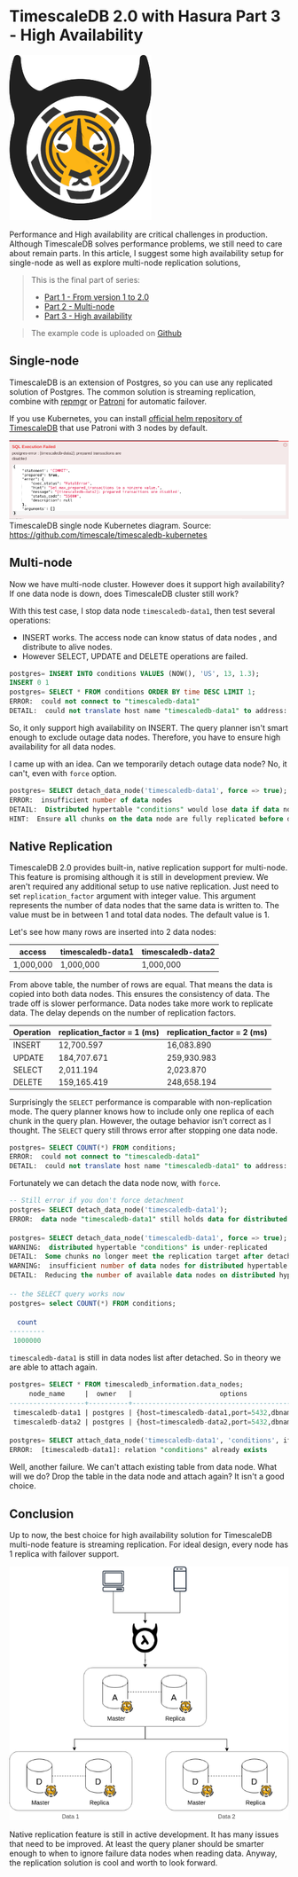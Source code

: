 # TimescaleDB 2.0 with Hasura Part 3 - High Availability

![Hasura TimescaleDB](/assets/timescale-hasura.png)

 Performance and High availability are critical challenges in production. Although TimescaleDB solves performance problems, we still need to care about remain parts. In this article, I suggest some high availability setup for single-node as well as explore multi-node replication solutions,

> This is the final part of series:
> - [Part 1 - From version 1 to 2.0](/posts/2020-12-31-TimescaleDB-2.0-with-Hasura-Part-1:-From-Version-1-to-2.0.html)
> - [Part 2 - Multi-node](/posts/2021-01-01-TimescaleDB-2.0-with-Hasura-Part-2:-Multi-node.html)
> - [Part 3 - High availability](/posts/2021-01-02-TimescaleDB-2.0-with-Hasura-Part-3:-High-Availability.html)

> The example code is uploaded on [Github](https://github.com/hgiasac/hasura-timescaledb2-example)

## Single-node

TimescaleDB is an extension of Postgres, so you can use any replicated solution of Postgres. The common solution is streaming replication, combine with [repmgr](https://repmgr.org/) or [Patroni](https://patroni.readthedocs.io/en/latest) for automatic failover.

If you use Kubernetes, you can install [official helm repository of TimescaleDB](https://github.com/timescale/timescaledb-kubernetes) that use Patroni with 3 nodes by default.

![TimescaleDB single node Kubernetes diagram](/assets/timescale-create-distribution-hypertable-error.png)
TimescaleDB single node Kubernetes diagram. Source: https://github.com/timescale/timescaledb-kubernetes

## Multi-node

Now we have multi-node cluster. However does it support high availability? If one data node is down, does TimescaleDB cluster still work?

With this test case, I stop data node `timescaledb-data1`, then test several operations:
- INSERT works. The access node can know status of data nodes , and distribute to alive nodes.
- However SELECT, UPDATE and DELETE operations are failed. 

```sql
postgres= INSERT INTO conditions VALUES (NOW(), 'US', 13, 1.3);
INSERT 0 1
postgres= SELECT * FROM conditions ORDER BY time DESC LIMIT 1;
ERROR:  could not connect to "timescaledb-data1"
DETAIL:  could not translate host name "timescaledb-data1" to address: Name does not resolve
```

So, it only support high availability on INSERT. The query planner isn't smart enough to exclude outage data nodes. Therefore, you have to ensure high availability for all data nodes.

I came up with an idea. Can we temporarily detach outage data node? No, it can't, even with `force` option.

```sql
postgres= SELECT detach_data_node('timescaledb-data1', force => true);
ERROR:  insufficient number of data nodes
DETAIL:  Distributed hypertable "conditions" would lose data if data node "timescaledb-data1" is detached.
HINT:  Ensure all chunks on the data node are fully replicated before detaching it.
```

## Native Replication

TimescaleDB 2.0 provides built-in, native replication support for multi-node. This feature is promising although it is still in development preview.
We aren't required any additional setup to use native replication. Just need to set `replication_factor` argument with integer value. This argument represents the number of data nodes that the same data is written to. The value must be in between 1 and total data nodes. The default value is 1. 

Let's see how many rows are inserted into 2 data nodes:

| access | timescaledb-data1 | timescaledb-data2 |
| ------ | ----------------- | ----------------- |
| 1,000,000  | 1,000,000 | 1,000,000 |

From above table, the number of rows are equal. That means the data is copied into both data nodes. This ensures the consistency of data. The trade off is slower performance. Data nodes take more work to replicate data. The delay depends on the number of replication factors.

| Operation | replication_factor = 1 (ms) | replication_factor = 2 (ms) | 
| --------- | --------------------------- | --------------------------- |
| INSERT    | 12,700.597             | 16,083.890             |      
| UPDATE    | 184,707.671            | 259,930.983            |
| SELECT    | 2,011.194              | 2,023.870              |
| DELETE    | 159,165.419            | 248,658.194            |

Surprisingly the `SELECT` performance is comparable with non-replication mode. The query planner knows how to include only one replica of each chunk in the query plan.
However, the outage behavior isn't correct as I thought. The `SELECT` query still throws error after stopping one data node.

```sql
postgres= SELECT COUNT(*) FROM conditions;
ERROR:  could not connect to "timescaledb-data1"           
DETAIL:  could not translate host name "timescaledb-data1" to address: Name does not resolve
```

Fortunately we can detach the data node now, with `force`.

```sql
-- Still error if you don't force detachment
postgres= SELECT detach_data_node('timescaledb-data1');
ERROR:  data node "timescaledb-data1" still holds data for distributed hypertable "conditions"

postgres= SELECT detach_data_node('timescaledb-data1', force => true);
WARNING:  distributed hypertable "conditions" is under-replicated
DETAIL:  Some chunks no longer meet the replication target after detaching data node "timescaledb-data1".
WARNING:  insufficient number of data nodes for distributed hypertable "conditions"
DETAIL:  Reducing the number of available data nodes on distributed hypertable "conditions" prevents full replication of new chunks.

-- the SELECT query works now
postgres= select COUNT(*) FROM conditions;

  count    
---------
 1000000
```

`timescaledb-data1` is still in data nodes list after detached. So in theory we are able to attach again. 

```sql
postgres= SELECT * FROM timescaledb_information.data_nodes;
     node_name     |  owner   |                      options                       
-------------------+----------+----------------------------------------------------
 timescaledb-data1 | postgres | {host=timescaledb-data1,port=5432,dbname=postgres}
 timescaledb-data2 | postgres | {host=timescaledb-data2,port=5432,dbname=postgres}

postgres= SELECT attach_data_node('timescaledb-data1', 'conditions', if_not_attached => true);
ERROR:  [timescaledb-data1]: relation "conditions" already exists
```

Well, another failure. We can't attach existing table from data node. What will we do? Drop the table in the data node and attach again? It 
isn't a good choice.

## Conclusion

Up to now, the best choice for high availability solution for TimescaleDB multi-node feature is streaming replication. For ideal design, every node has 1 replica with failover support. 

![TimescaleDB multi-node replication](/assets/timescale-multinode-replication.png)

Native replication feature is still in active development. It has many issues that need to be improved. At least the query planer should be smarter enough to when to ignore failure data nodes when reading data. Anyway, the replication solution is cool and worth to look forward.
